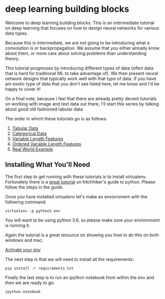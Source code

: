 # deep learning building blocks

Welcome to deep learning building blocks. This is an intermediate tutorial on deep learning that focuses on how to design neural networks for various data types. 

Because this is intermediate, we are not going to be introducing what a convolution is or backpropagation. We assume that you either already know about them, or more care about solving problems than understanding theory. 

This tutorial progresses by introducing different types of data (often data that is hard for traditional ML to take advantage of). We then present neural network designs that typically work well with that type of data. If you have am exotic type of data that you don't see listed here, let me know and I'd be happy to cover it!

On a final note, because I feel that there are already pretty decent tutorials on working with image and text data out there, I'll start this series by talking about good old fashioned tabular data

The order in which these tutorials go is as follows:

1. [Tabular Data](https://github.com/knathanieltucker/deep-learning-building-blocks/blob/master/notebooks/Tabular%20Data.ipynb)
2. [Categorical Data](https://github.com/knathanieltucker/deep-learning-building-blocks/blob/master/notebooks/Categorical%20Data.ipynb)
3. [Variable Length Features](https://github.com/knathanieltucker/deep-learning-building-blocks/blob/master/notebooks/Variable%20Length%20Features.ipynb)
4. [Ordered Variable Length Features](https://github.com/knathanieltucker/deep-learning-building-blocks/blob/master/notebooks/Ordered%20Variable%20Length%20Features.ipynb)
5. [Real World Example](https://github.com/knathanieltucker/deep-learning-building-blocks/blob/master/notebooks/Real%20World%20Example.ipynb)

## Installing What You'll Need

The first step to get running with these tutorials is to install virtualenv. Fortunately there is a [great tutorial](https://docs.python-guide.org/dev/virtualenvs/#lower-level-virtualenv) on hitchhiker's guide to python. Please follow the steps in the guide.

Once you have installed virtualenv let's make an enviornment with the following command:

`virtualenv -p python3 env`

You will want to be using python 3.6, so please make sure your enviornment is running it.

Again the tutorial is a great resource on showing you how to do this on both windows and mac:

[Activate your env](https://docs.python-guide.org/dev/virtualenvs/#lower-level-virtualenv)

The next step is that we will need to install all the requirements:

`pip install -r requirements.txt`

Finally the last step is to run an ipython notebook from within the env and then we are ready to go:

`ipython notebook`

